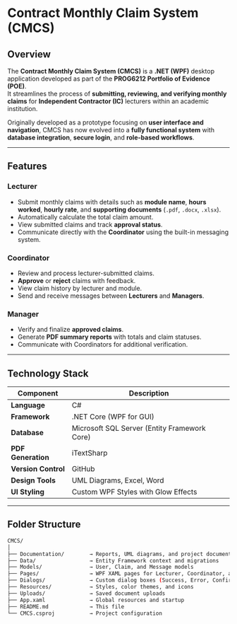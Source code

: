 # Contract Monthly Claim System (CMCS)

##  Overview  

The **Contract Monthly Claim System (CMCS)** is a **.NET (WPF)** desktop application developed as part of the **PROG6212 Portfolio of Evidence (POE)**.  
It streamlines the process of **submitting, reviewing, and verifying monthly claims** for **Independent Contractor (IC)** lecturers within an academic institution.

Originally developed as a prototype focusing on **user interface and navigation**, CMCS has now evolved into a **fully functional system** with **database integration**, **secure login**, and **role-based workflows**.

---

##  Features  

###  Lecturer  
- Submit monthly claims with details such as **module name**, **hours worked**, **hourly rate**, and **supporting documents** (`.pdf`, `.docx`, `.xlsx`).  
- Automatically calculate the total claim amount.  
- View submitted claims and track **approval status**.  
- Communicate directly with the **Coordinator** using the built-in messaging system.  

### Coordinator  
- Review and process lecturer-submitted claims.  
- **Approve** or **reject** claims with feedback.  
- View claim history by lecturer and module.  
- Send and receive messages between **Lecturers** and **Managers**.  

### Manager  
- Verify and finalize **approved claims**.  
- Generate **PDF summary reports** with totals and claim statuses.  
- Communicate with Coordinators for additional verification.  

---

## Technology Stack  

| Component | Description |
|------------|-------------|
| **Language** | C# |
| **Framework** | .NET Core (WPF for GUI) |
| **Database** | Microsoft SQL Server (Entity Framework Core) |
| **PDF Generation** | iTextSharp |
| **Version Control** | GitHub |
| **Design Tools** | UML Diagrams, Excel, Word |
| **UI Styling** | Custom WPF Styles with Glow Effects |

---

## Folder Structure  

```bash
CMCS/
│
├── Documentation/        → Reports, UML diagrams, and project documents
├── Data/                 → Entity Framework context and migrations
├── Models/               → User, Claim, and Message models
├── Pages/                → WPF XAML pages for Lecturer, Coordinator, and Manager
├── Dialogs/              → Custom dialog boxes (Success, Error, Confirm)
├── Resources/            → Styles, color themes, and icons
├── Uploads/              → Saved document uploads
├── App.xaml              → Global resources and startup
├── README.md             → This file
└── CMCS.csproj           → Project configuration
